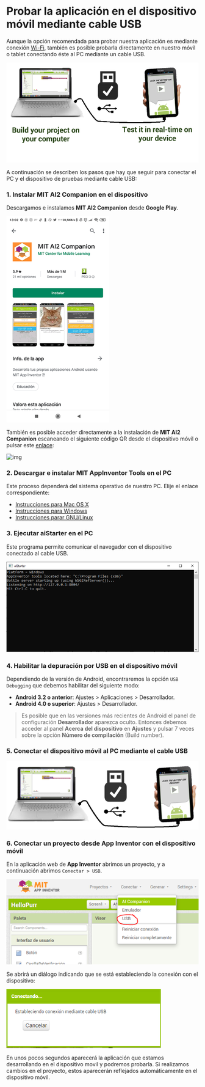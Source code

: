 # Probar la aplicación en el dispositivo móvil mediante cable USB

Aunque la opción recomendada para probar nuestra aplicación es mediante conexión [Wi-Fi](probar-la-aplicacion-en-el-dispositivo-movil-mediante-wi-fi), también es posible probarla directamente en nuestro móvil o tablet conectando éste al PC mediante un cable USB.

![img](images/probar-la-aplicacion-en-el-dispositivo-movil-mediante-cable-usb-01.png)

A continuación se describen los pasos que hay que seguir para conectar el PC y el dispositivo de pruebas mediante cable USB:

### 1. Instalar MIT AI2 Companion en el dispositivo

Descargamos e instalamos **MIT AI2 Companion** desde **Google Play**.

![](images/probar-la-aplicacion-en-el-dispositivo-movil-mediante-wi-fi-01.png)

También es posible acceder directamente a la instalación de **MIT AI2 Companion** escaneando el siguiente código QR desde el dispositivo móvil o pulsar este [enlace](https://play.google.com/store/apps/details?id=edu.mit.appinventor.aicompanion3):

![img](https://appinventor.mit.edu/explore/sites/all/files/SetupAI2/ai2storecompanionQR.png)

### 2. Descargar e instalar MIT AppInventor Tools en el PC

Este proceso dependerá del sistema operativo de nuestro PC. Elije el enlace correspondiente:

- [Instrucciones para Mac OS X](https://appinventor.mit.edu/explore/ai2/mac)
- [Instrucciones para Windows](https://appinventor.mit.edu/explore/ai2/windows)
- [Instrucciones parar GNU/Linux](https://appinventor.mit.edu/explore/ai2/linux)

### 3. Ejecutar aiStarter en el PC

Este programa permite comunicar el navegador con el dispositivo conectado al cable USB.

![](images/probar-la-aplicacion-en-el-dispositivo-movil-mediante-cable-usb-02.png)

### 4. Habilitar la depuración por USB en el dispositivo móvil

Dependiendo de la versión de Android, encontraremos la opción `USB Debugging` que debemos habilitar del siguiente modo:

- **Android 3.2 o anterior**: Ajustes > Aplicaciones > Desarrollador.
- **Android 4.0 o superior**: Ajustes > Desarrollador.

> Es posible que en las versiones más recientes de Android el panel de configuración **Desarrollador** aparezca oculto. Entonces debemos acceder al panel **Acerca del dispositivo**  en **Ajustes** y pulsar 7 veces sobre la opción **Número de compilación** (Build number).

### 5. Conectar el dispositivo móvil al PC mediante el cable USB

![](images/probar-la-aplicacion-en-el-dispositivo-movil-mediante-cable-usb-05.png)

### 6. Conectar un proyecto desde App Inventor con el dispositivo móvil

En la aplicación web de **App Inventor** abrimos un proyecto, y a continuación abrimos `Conectar > USB`.

![img](images/probar-la-aplicacion-en-el-dispositivo-movil-mediante-cable-usb-03.png)

Se abrirá un diálogo indicando que se está estableciendo la conexión con el dispositivo:

![](images/probar-la-aplicacion-en-el-dispositivo-movil-mediante-cable-usb-04.png)

En unos pocos segundos aparecerá la aplicación que estamos desarrollando en el dispositivo movil y podremos probarla. Si realizamos cambios en el proyecto, estos aparecerán reflejados automáticamente en el dispositivo móvil.
